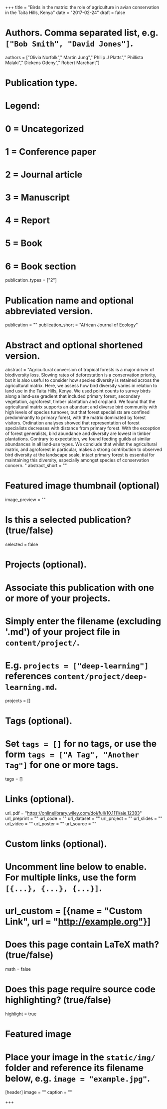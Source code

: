 +++
title = "Birds in the matrix: the role of agriculture in avian conservation in the Taita Hills, Kenya"
date = "2017-02-24"
draft = false

# Authors. Comma separated list, e.g. `["Bob Smith", "David Jones"]`.
authors = ["Olivia Norfolk"," Martin Jung"," Philip J Platts"," Phillista Malaki"," Dickens Odeny"," Robert Marchant"]

# Publication type.
# Legend:
# 0 = Uncategorized
# 1 = Conference paper
# 2 = Journal article
# 3 = Manuscript
# 4 = Report
# 5 = Book
# 6 = Book section
publication_types = ["2"]

# Publication name and optional abbreviated version.
publication = ""
publication_short = "African Journal of Ecology"

# Abstract and optional shortened version.
abstract = "Agricultural conversion of tropical forests is a major driver of biodiversity loss. Slowing rates of deforestation is a conservation priority, but it is also useful to consider how species diversity is retained across the agricultural matrix. Here, we assess how bird diversity varies in relation to land use in the Taita Hills, Kenya. We used point counts to survey birds along a land‐use gradient that included primary forest, secondary vegetation, agroforest, timber plantation and cropland. We found that the agricultural matrix supports an abundant and diverse bird community with high levels of species turnover, but that forest specialists are confined predominantly to primary forest, with the matrix dominated by forest visitors. Ordination analyses showed that representation of forest specialists decreases with distance from primary forest. With the exception of forest generalists, bird abundance and diversity are lowest in timber plantations. Contrary to expectation, we found feeding guilds at similar abundances in all land‐use types. We conclude that whilst the agricultural matrix, and agroforest in particular, makes a strong contribution to observed bird diversity at the landscape scale, intact primary forest is essential for maintaining this diversity, especially amongst species of conservation concern. "
abstract_short = ""

# Featured image thumbnail (optional)
image_preview = ""

# Is this a selected publication? (true/false)
selected = false

# Projects (optional).
#   Associate this publication with one or more of your projects.
#   Simply enter the filename (excluding '.md') of your project file in `content/project/`.
#   E.g. `projects = ["deep-learning"]` references `content/project/deep-learning.md`.
projects = []

# Tags (optional).
#   Set `tags = []` for no tags, or use the form `tags = ["A Tag", "Another Tag"]` for one or more tags.
tags = []

# Links (optional).
url_pdf = "https://onlinelibrary.wiley.com/doi/full/10.1111/aje.12383"
url_preprint = ""
url_code = ""
url_dataset = ""
url_project = ""
url_slides = ""
url_video = ""
url_poster = ""
url_source = ""

# Custom links (optional).
#   Uncomment line below to enable. For multiple links, use the form `[{...}, {...}, {...}]`.
# url_custom = [{name = "Custom Link", url = "http://example.org"}]

# Does this page contain LaTeX math? (true/false)
math = false

# Does this page require source code highlighting? (true/false)
highlight = true

# Featured image
# Place your image in the `static/img/` folder and reference its filename below, e.g. `image = "example.jpg"`.
[header]
image = ""
caption = ""

+++
